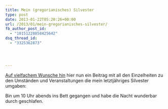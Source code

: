 ```yaml
---
title: Mein (gregorianisches) Silvester
type: post
date: 2013-01-22T05:20:26+00:00
url: /2013/01/mein-gregorianisches-silvester/
fb_author_post_id:
  - "10151228858425642"
dsq_thread_id:
  - "3325362873"




---
```

[Auf vielfachem Wunsche hin][1] hier nun ein Beitrag mit all den Einzelheiten zu den Umständen und Veranstaltungen die mein letztjähriges Silvester umgaben:

Bin um 10 Uhr abends ins Bett gegangen und habe die Nacht wunderbar durch geschlafen.

 [1]: https://samui-samui.de/weblog/2013/01/wir-chillen#comment-3956

